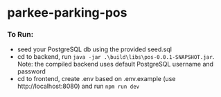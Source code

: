 # parkee-parking-pos

### To Run:
- seed your PostgreSQL db using the provided seed.sql
- cd to backend, run `java -jar .\build\libs\pos-0.0.1-SNAPSHOT.jar`. Note: the compiled backend uses default PostgreSQL username and password
- cd to frontend, create .env based on .env.example (use http://localhost:8080) and run `npm run dev`
